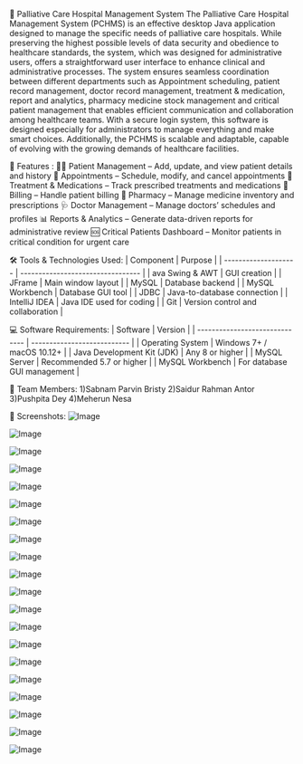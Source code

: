 🏥 Palliative Care Hospital Management System
The Palliative Care Hospital Management System (PCHMS) is an effective desktop Java application designed to manage the specific needs of palliative care hospitals. While preserving the highest possible levels of data security and obedience to healthcare standards, the system, which was designed for administrative users, offers a straightforward user interface to enhance clinical and administrative processes. The system ensures seamless coordination between different departments such as Appointment scheduling, patient record management, doctor record management, treatment & medication, report and analytics, pharmacy medicine stock management and critical patient management that enables efficient communication and collaboration among healthcare teams. With a secure login system, this software is designed especially for administrators to manage everything and make smart choices. Additionally, the PCHMS is scalable and adaptable, capable of evolving with the growing demands of healthcare facilities.


🚀 Features :
🧑‍⚕️ Patient Management – Add, update, and view patient details and history
📅 Appointments – Schedule, modify, and cancel appointments
💊 Treatment & Medications – Track prescribed treatments and medications
🧾 Billing – Handle patient billing 
🧪 Pharmacy – Manage medicine inventory and prescriptions
🩺 Doctor Management – Manage doctors’ schedules and profiles
📊 Reports & Analytics – Generate data-driven reports for administrative review
🆘 Critical Patients Dashboard – Monitor patients in critical condition for urgent care


🛠️ Tools & Technologies Used:
| Component            | Purpose                           |
| -------------------- | --------------------------------- |
| ava Swing & AWT      | GUI creation                      |
| JFrame               | Main window layout                |
| MySQL                | Database backend                  |
| MySQL Workbench      | Database GUI tool                 |
| JDBC                 | Java-to-database connection       |
| IntelliJ IDEA        | Java IDE used for coding          |
| Git                  | Version control and collaboration |


💻 Software Requirements:
| Software                       | Version                     |
| ------------------------------ | --------------------------- |
| Operating System               | Windows 7+ / macOS 10.12+   |
| Java Development Kit (JDK)     | Any 8 or higher             |
| MySQL Server                   | Recommended 5.7 or higher   |
| MySQL Workbench                | For database GUI management |


👥 Team Members:
1)Sabnam Parvin Bristy
2)Saidur Rahman Antor
3)Pushpita Dey
4)Meherun Nesa

📸 Screenshots:
![Image](https://github.com/user-attachments/assets/f1982ff8-725c-4786-ba2f-c6099b684383)

![Image](https://github.com/user-attachments/assets/7a4b6552-1596-4c29-a980-1d503f70a623)

![Image](https://github.com/user-attachments/assets/f4b715f3-9cd4-4c78-b52f-f51ae6ed00cc)

![Image](https://github.com/user-attachments/assets/958a5fad-fb7f-4e87-b3d0-a5afd173a9f0)

![Image](https://github.com/user-attachments/assets/d32968e3-5bdc-4b4d-a711-55df70693e65)

![Image](https://github.com/user-attachments/assets/0dd52dbd-f58e-4163-a9b6-c7427de5159a)

![Image](https://github.com/user-attachments/assets/feebd31d-f5db-43a9-b54a-904624f48781)

![Image](https://github.com/user-attachments/assets/ba577e0c-182d-492e-9e5c-b0cb375d27cd)

![Image](https://github.com/user-attachments/assets/8cc5ef2c-9b80-4cfb-b7b2-13009472024c)

![Image](https://github.com/user-attachments/assets/889a395a-963e-48fa-be84-81dbf9cb9967)

![Image](https://github.com/user-attachments/assets/c91c6fba-e8de-4d4b-85dc-3a99672b7842)

![Image](https://github.com/user-attachments/assets/f9a96c76-58ef-4f0a-845c-9b498125fe6b)

![Image](https://github.com/user-attachments/assets/8593984d-0d96-471a-817d-1fed6607c05e)

![Image](https://github.com/user-attachments/assets/7b251145-4058-4652-90ae-ccd8af3b65d3)

![Image](https://github.com/user-attachments/assets/a662fa7e-ea57-4b71-a9a4-65873d829606)

![Image](https://github.com/user-attachments/assets/8f767632-24a9-4ec7-a8aa-a01ac78a3b7d)

![Image](https://github.com/user-attachments/assets/464c8b8e-345c-4c12-8f6f-89c87e89d64c)

![Image](https://github.com/user-attachments/assets/4eff110b-233b-4d39-a8b4-2905eecaac39)

![Image](https://github.com/user-attachments/assets/8d4d8417-abcb-4cb2-92cb-4f0b68ac9864)

![Image](https://github.com/user-attachments/assets/f772d8f2-8fb9-48bf-807b-59bfaf4c0c9e)

